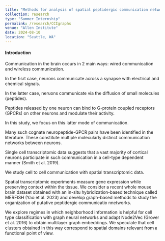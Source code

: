 ```yaml
---
title: "Methods for analysis of spatial peptidergic communication networks"
collection: research
type: "Summer Internship"
permalink: /research/CCIgraphs
venue: "Allen Institute"
date: 2024-08-10
location: "Seattle, WA"
---
```


#### Introduction

Communication in the brain occurs in 2 main ways: wired communication and wireless communication.

In the fisrt case, neurons communicate across a synapse with electrical and chemical signals. 

In the latter case, neruons communicate via the diffusion of small molecules (peptides). 

Peptides released by one neuron can bind to G-protein coupled receptors (GPCRs) on other neurons and modulate their activity. 

In this study, we focus on this latter mode of communication.

Many such cognate neuropeptide-GPCR pairs have been identified in the literature. These constitute multiple molecularly distinct communication networks between neurons. 

Single cell transcriptomic data suggests that a vast majority of cortical neurons participate in such communication in a cell-type dependent manner (Smith et al. 2019).

We study cell to cell communication with spatial transcriptomic data.

Spatial transcriptomic experiments measure gene expression while preserving context within the tissue. We consider a recent whole mouse brain dataset obtained with an in-situ hybridization-based technique called MERFISH (Yao et al. 2023) and develop graph-based methods to study the organization of putative peptidergic communicatio nnetworks.

We explore regimes in which neighborhood information is helpful for cell type classification with graph neural networks and adapt Node2Vec (Grover et al. 2016) to obtain multilayer graph embeddings. We speculate that cell clusters obtained in this way correspond to spatial domains relevant from a functional point of view.




